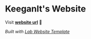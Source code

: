 
# Keeganlt's Website

Visit **[website url](#)** 🚀

_Built with [Lab Website Template](https://greene-lab.gitbook.io/lab-website-template-docs)_

